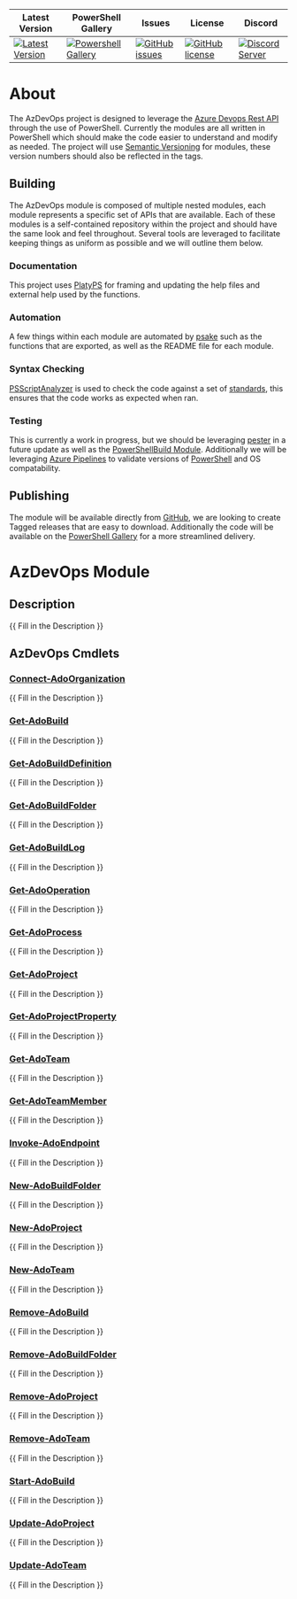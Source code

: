 | Latest Version | PowerShell Gallery | Issues | License | Discord |
|-----------------|----------------|----------------|----------------|----------------|
| [![Latest Version](https://img.shields.io/github/v/tag/Azure-Devops-PowerShell-Module/AzDevOps)](https://github.com/Azure-Devops-PowerShell-Module/AzDevOps/tags) | [![Powershell Gallery](https://img.shields.io/powershellgallery/dt/AzDevOps)](https://www.powershellgallery.com/packages/PoshMongo) | [![GitHub issues](https://img.shields.io/github/issues/Azure-Devops-PowerShell-Module/AzDevOps)](https://github.com/Azure-Devops-PowerShell-Module/AzDevOps/issues) | [![GitHub license](https://img.shields.io/github/license/Azure-Devops-PowerShell-Module/AzDevOps)](https://github.com/Azure-Devops-PowerShell-Module/AzDevOps/blob/master/LICENSE) | [![Discord Server](https://assets-global.website-files.com/6257adef93867e50d84d30e2/636e0b5493894cf60b300587_full_logo_white_RGB.svg)]() |

# About

The AzDevOps project is designed to leverage the [Azure Devops Rest API](https://docs.microsoft.com/en-us/rest/api/azure/devops) through the use of PowerShell. Currently the modules are all written in PowerShell which should make the code easier to understand and modify as needed. The project will use [Semantic Versioning](https://semver.org/) for modules, these version numbers should also be reflected in the tags.

## Building

The AzDevOps module is composed of multiple nested modules, each module represents a specific set of APIs that are available. Each of these modules is a self-contained repository within the project and should have the same look and feel throughout. Several tools are leveraged to facilitate keeping things as uniform as possible and we will outline them below.

### Documentation

This project uses [PlatyPS](https://github.com/PowerShell/platyPS) for framing and updating the help files and external help used by the functions.

### Automation

A few things within each module are automated by [psake](https://github.com/psake/psake) such as the functions that are exported, as well as the README file for each module.

### Syntax Checking

[PSScriptAnalyzer](https://github.com/PowerShell/PSScriptAnalyzer) is used to check the code against a set of [standards](https://github.com/PowerShell/PSScriptAnalyzer/blob/master/RuleDocumentation/README.md), this ensures that the code works as expected when ran.

### Testing

This is currently a work in progress, but we should be leveraging [pester](https://github.com/pester/Pester) in a future update as well as the [PowerShellBuild Module](https://github.com/psake/PowerShellBuild). Additionally we will be leveraging [Azure Pipelines](https://docs.microsoft.com/en-us/azure/devops/pipelines/?view=azure-devops) to validate versions of [PowerShell](https://github.com/PowerShell/PowerShell) and OS compatability.

## Publishing

The module will be available directly from [GitHub](https://github.com/Azure-Devops-PowerShell-Module/AzDevOps), we are looking to create Tagged releases that are easy to download. Additionally the code will be available on the [PowerShell Gallery](https://www.powershellgallery.com/) for a more streamlined delivery.

# AzDevOps Module

## Description

{{ Fill in the Description }}

## AzDevOps Cmdlets

### [Connect-AdoOrganization](Docs/Connect-AdoOrganization.md)

{{ Fill in the Description }}

### [Get-AdoBuild](Docs/Get-AdoBuild.md)

{{ Fill in the Description }}

### [Get-AdoBuildDefinition](Docs/Get-AdoBuildDefinition.md)

{{ Fill in the Description }}

### [Get-AdoBuildFolder](Docs/Get-AdoBuildFolder.md)

{{ Fill in the Description }}

### [Get-AdoBuildLog](Docs/Get-AdoBuildLog.md)

{{ Fill in the Description }}

### [Get-AdoOperation](Docs/Get-AdoOperation.md)

{{ Fill in the Description }}

### [Get-AdoProcess](Docs/Get-AdoProcess.md)

{{ Fill in the Description }}

### [Get-AdoProject](Docs/Get-AdoProject.md)

{{ Fill in the Description }}

### [Get-AdoProjectProperty](Docs/Get-AdoProjectProperty.md)

{{ Fill in the Description }}

### [Get-AdoTeam](Docs/Get-AdoTeam.md)

{{ Fill in the Description }}

### [Get-AdoTeamMember](Docs/Get-AdoTeamMember.md)

{{ Fill in the Description }}

### [Invoke-AdoEndpoint](Docs/Invoke-AdoEndpoint.md)

{{ Fill in the Description }}

### [New-AdoBuildFolder](Docs/New-AdoBuildFolder.md)

{{ Fill in the Description }}

### [New-AdoProject](Docs/New-AdoProject.md)

{{ Fill in the Description }}

### [New-AdoTeam](Docs/New-AdoTeam.md)

{{ Fill in the Description }}

### [Remove-AdoBuild](Docs/Remove-AdoBuild.md)

{{ Fill in the Description }}

### [Remove-AdoBuildFolder](Docs/Remove-AdoBuildFolder.md)

{{ Fill in the Description }}

### [Remove-AdoProject](Docs/Remove-AdoProject.md)

{{ Fill in the Description }}

### [Remove-AdoTeam](Docs/Remove-AdoTeam.md)

{{ Fill in the Description }}

### [Start-AdoBuild](Docs/Start-AdoBuild.md)

{{ Fill in the Description }}

### [Update-AdoProject](Docs/Update-AdoProject.md)

{{ Fill in the Description }}

### [Update-AdoTeam](Docs/Update-AdoTeam.md)

{{ Fill in the Description }}
